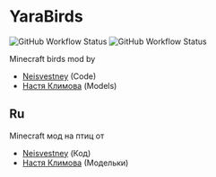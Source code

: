# YaraBirds
![GitHub Workflow Status](https://img.shields.io/github/workflow/status/Neisvestney/YaraBirds/build)
![GitHub Workflow Status](https://img.shields.io/badge/minecraft%20version-1.19.2-green)

Minecraft birds mod by 
- [Neisvestney](https://github.com/Neisvestney) (Code)
- [Настя Климова](https://www.youtube.com/c/%D0%9D%D0%B0%D1%81%D1%82%D1%8F%D0%9A%D0%BB%D0%B8%D0%BC%D0%BE%D0%B2%D0%B0) (Models)
## Ru
Minecraft мод на птиц от
- [Neisvestney](https://github.com/Neisvestney) (Код)
- [Настя Климова](https://www.youtube.com/c/%D0%9D%D0%B0%D1%81%D1%82%D1%8F%D0%9A%D0%BB%D0%B8%D0%BC%D0%BE%D0%B2%D0%B0) (Модельки)